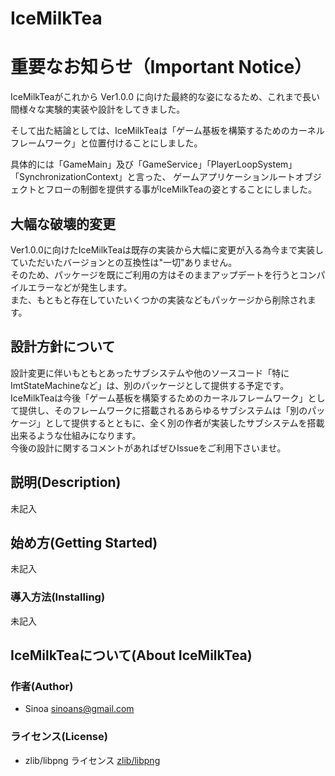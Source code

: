 # IceMilkTea

# 重要なお知らせ（Important Notice）

IceMilkTeaがこれから Ver1.0.0 に向けた最終的な姿になるため、これまで長い間様々な実験的実装や設計をしてきました。  
  
そして出た結論としては、IceMilkTeaは「ゲーム基板を構築するためのカーネルフレームワーク」と位置付けることにしました。  

具体的には「GameMain」及び「GameService」「PlayerLoopSystem」「SynchronizationContext」と言った、
ゲームアプリケーションルートオブジェクトとフローの制御を提供する事がIceMilkTeaの姿とすることにしました。

## 大幅な破壊的変更

Ver1.0.0に向けたIceMilkTeaは既存の実装から大幅に変更が入る為今まで実装していただいたバージョンとの互換性は"一切"ありません。  
そのため、パッケージを既にご利用の方はそのままアップデートを行うとコンパイルエラーなどが発生します。  
また、もともと存在していたいくつかの実装などもパッケージから削除されます。

## 設計方針について

設計変更に伴いもともとあったサブシステムや他のソースコード「特にImtStateMachineなど」は、別のパッケージとして提供する予定です。  
IceMilkTeaは今後「ゲーム基板を構築するためのカーネルフレームワーク」として提供し、そのフレームワークに搭載されるあらゆるサブシステムは「別のパッケージ」として提供するとともに、全く別の作者が実装したサブシステムを搭載出来るような仕組みになります。  
今後の設計に関するコメントがあればぜひIssueをご利用下さいませ。

## 説明(Description)

未記入

## 始め方(Getting Started)

未記入

### 導入方法(Installing)

未記入

## IceMilkTeaについて(About IceMilkTea)

### 作者(Author)

* Sinoa <sinoans@gmail.com>

### ライセンス(License)

* zlib/libpng ライセンス
[zlib/libpng](https://opensource.org/licenses/Zlib)
